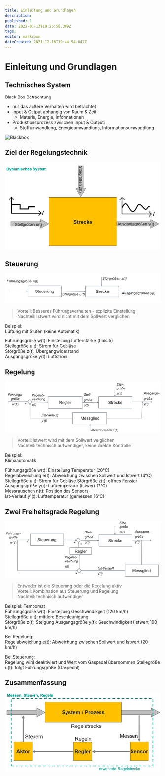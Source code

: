 ```yaml
---
title: Einleitung und Grundlagen
description: 
published: 1
date: 2022-01-13T19:25:58.309Z
tags: 
editor: markdown
dateCreated: 2021-12-16T19:44:54.647Z
---
```


# Einleitung und Grundlagen

## Technisches System

Black Box Betrachtung

- nur das äußere Verhalten wird betrachtet
- Input & Output abhangig von Raum & Zeit
  - Materie, Energie, Informationen
- Produktionsprozess zwischen Input & Output:
  - Stoffumwandlung, Energieumwandlung, Informationsumwandlung

![Blackbox](https://upload.wikimedia.org/wikipedia/commons/4/44/Blackbox3D.png)

## Ziel der Regelungstechnik

![Dynamisches System](dynamisches-system.png)

## Steuerung

![Steuerung](steuerung.png)
> Vorteil: Besseres Führungsverhalten - explizite Einstellung  
> Nachteil: Istwert wird nicht mit dem Sollwert verglichen

Beispiel:  
Lüftung mit Stufen (keine Automatik)

Führungsgröße w(t): Einstellung Lüfterstärke (1 bis 5)  
Stellegröße u(t): Strom für Gebläse  
Störgröße z(t): Übergangwiderstand  
Ausgangsgröße y(t): Luftstrom  

## Regelung

![Regelung](regelung.png)
> Vorteil: Istwert wird mit dem Sollwert verglichen  
> Nachteil: technisch aufwendiger, keine direkte Kontrolle  

Beispiel:  
Klimaautomatik

Führungsgröße w(t): Einstellung Temperatur (20°C)  
Regelabweichung e(t): Abweichung zwischen Sollwert und Istwert (4°C)  
Stellegröße u(t): Strom für Gebläse
Störgröße z(t): offnes Fenster
Ausgangsgröße y(t): Lufttemperatur (Istwert 17°C)  
Messrauschen n(t): Position des Sensors  
Ist-Verlauf y'(t): Lufttemperatur (gemessen 16°C)

## Zwei Freiheitsgrade Regelung

![Zwei Freiheitsgrade Regelung](2-freiheitsgrade-regelung.png)
> Entweder ist die Steuerung oder die Regelung aktiv  
> Vorteil: Kombination aus Steuerung und Regelung  
> Nachteil: technisch aufwendiger  

Beispiel:
Tempomat  
Führungsgröße w(t): Einstellung Geschwindikgeit (120 km/h)  
Stellegröße u(t): mittlere Beschleunigung  
Störgröße z(t): Steigung
Ausgangsgröße y(t): Geschwindigkeit (Istwert 100 km/h)

Bei Regelung:  
Regelabweichung e(t): Abweichung zwischen Sollwert und Istwert (20 km/h)

Bei Steuerung:  
Regelung wird deaktiviert und Wert vom Gaspedal übernommen
Stellegröße u(t): folgt Führungsgröße (Gaspedal)

## Zusammenfassung

![](messen-steuern-regeln.png)

